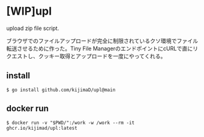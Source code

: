# [WIP]upl

upload zip file script.

ブラウザでのファイルアップロードが完全に制限されているクソ環境でファイル転送させるために作った。Tiny File ManagerのエンドポイントにcURLで直にリクエストし、クッキー取得とアップロードを一度にやってくれる。

## install

```
$ go install github.com/kijimaD/upl@main
```

## docker run

```
$ docker run -v "$PWD/":/work -w /work --rm -it ghcr.io/kijimad/upl:latest
```
